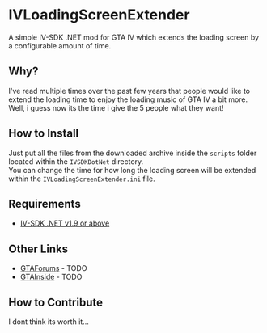 # IVLoadingScreenExtender
A simple IV-SDK .NET mod for GTA IV which extends the loading screen by a configurable amount of time.

## Why?
I've read multiple times over the past few years that people would like to extend the loading time to enjoy the loading music of GTA IV a bit more. Well, i guess now its the time i give the 5 people what they want!

## How to Install
Just put all the files from the downloaded archive inside the `scripts` folder located within the `IVSDKDotNet` directory.  
You can change the time for how long the loading screen will be extended within the `IVLoadingScreenExtender.ini` file.

## Requirements
- [IV-SDK .NET v1.9 or above](https://github.com/ClonkAndre/IV-SDK-DotNet)

## Other Links
- [GTAForums]() - TODO
- [GTAInside]() - TODO

## How to Contribute
I dont think its worth it...